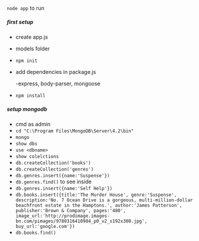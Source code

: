 `node app` to run

##### first setup

- create app.js
- models folder
- `npm init`
- add dependencies in package.js

  -express, body-parser, mongoose

- `npm install`

##### setup mongodb

- cmd as admin
- `cd "C:\Program Files\MongoDB\Server\4.2\bin"`
- `mongo`
- `show dbs`
- `use <dbname>`
- `show colelctions`
- `db.createCollection('books')`
- `db.createCollection('genres')`
- `db.genres.insert({name:'Suspense'})`
- `db.genres.find()` to see inside
- `db.genres.insert({name:'Self Help'})`
- `db.books.insert({title:'The Murder House', genre:'Suspense', description:'No. 7 Ocean Drive is a gorgeous, multi-million-dollar beachfront estate in the Hamptons.', author:'James Patterson', publisher:'Brown & Company', pages:'480', image_url:'http://prodimage.images-bn.com/pimages/9780316410984_p0_v2_s192x300.jpg', buy_url:'google.com'})`
- `db.books.find()`
